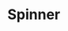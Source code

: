<EuiPageHeader>
  <EuiPageHeaderSection>
    <EuiTitle @size="l">
      <h1>
        Spinner
      </h1>
    </EuiTitle>
  </EuiPageHeaderSection>
</EuiPageHeader>
<EuiHorizontalRule />
